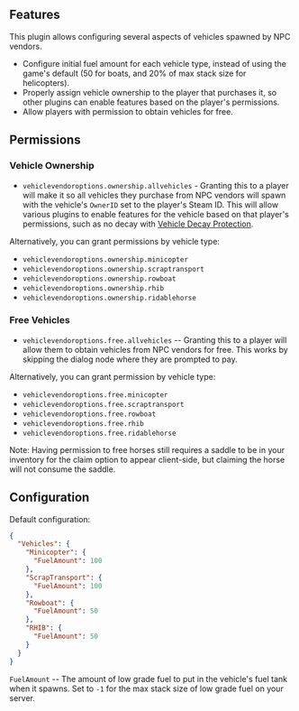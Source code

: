 ## Features

This plugin allows configuring several aspects of vehicles spawned by NPC vendors.

- Configure initial fuel amount for each vehicle type, instead of using the game's default (50 for boats, and 20% of max stack size for helicopters).
- Properly assign vehicle ownership to the player that purchases it, so other plugins can enable features based on the player's permissions.
- Allow players with permission to obtain vehicles for free.

## Permissions

### Vehicle Ownership

- `vehiclevendoroptions.ownership.allvehicles` - Granting this to a player will make it so all vehicles they purchase from NPC vendors will spawn with the vehicle's `OwnerID` set to the player's Steam ID. This will allow various plugins to enable features for the vehicle based on that player's permissions, such as no decay with [Vehicle Decay Protection](https://umod.org/plugins/vehicle-decay-protection).

Alternatively, you can grant permissions by vehicle type:

- `vehiclevendoroptions.ownership.minicopter`
- `vehiclevendoroptions.ownership.scraptransport`
- `vehiclevendoroptions.ownership.rowboat`
- `vehiclevendoroptions.ownership.rhib`
- `vehiclevendoroptions.ownership.ridablehorse`

### Free Vehicles

- `vehiclevendoroptions.free.allvehicles` -- Granting this to a player will allow them to obtain vehicles from NPC vendors for free. This works by skipping the dialog node where they are prompted to pay.

Alternatively, you can grant permission by vehicle type:

- `vehiclevendoroptions.free.minicopter`
- `vehiclevendoroptions.free.scraptransport`
- `vehiclevendoroptions.free.rowboat`
- `vehiclevendoroptions.free.rhib`
- `vehiclevendoroptions.free.ridablehorse`

Note: Having permission to free horses still requires a saddle to be in your inventory for the claim option to appear client-side, but claiming the horse will not consume the saddle.

## Configuration

Default configuration:
```json
{
  "Vehicles": {
    "Minicopter": {
      "FuelAmount": 100
    },
    "ScrapTransport": {
      "FuelAmount": 100
    },
    "Rowboat": {
      "FuelAmount": 50
    },
    "RHIB": {
      "FuelAmount": 50
    }
  }
}
```

`FuelAmount` -- The amount of low grade fuel to put in the vehicle's fuel tank when it spawns. Set to `-1` for the max stack size of low grade fuel on your server.
